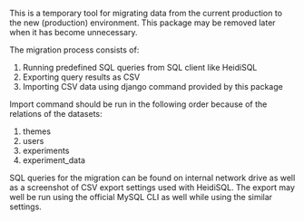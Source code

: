 This is a temporary tool for migrating data from the current production to the new (production) environment. This package may be removed later when it has become unnecessary.

The migration process consists of:
1. Running predefined SQL queries from SQL client like HeidiSQL
2. Exporting query results as CSV
3. Importing CSV data using django command provided by this package

Import command should be run in the following order because of the relations of the datasets:
1. themes
2. users
3. experiments
4. experiment_data

SQL queries for the migration can be found on internal network drive as well as a screenshot of CSV export settings used with HeidiSQL. The export may well be run using the official MySQL CLI as well while using the similar settings.